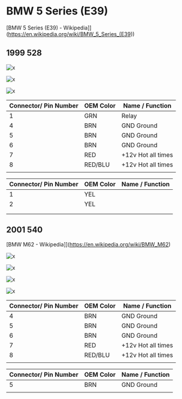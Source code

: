 # BMW 5 Series (E39)

[BMW 5 Series (E39) - Wikipedia]](<https://en.wikipedia.org/wiki/BMW_5_Series_(E39>))

## 1999 528

![x](OEM-Docs/Bmw/e39/1999_bmw_528_1.png)

![x](OEM-Docs/Bmw/e39/1999_bmw_528_2.png)

![x](OEM-Docs/Bmw/e39/1999_bmw_528_3.png)

| Connector/ Pin Number | OEM Color | Name / Function |
| --------------------- |------- |---------------- |
| 1 | GRN     | Relay      |
| 4 | BRN     | GND Ground |
| 5 | BRN     | GND Ground |
| 6 | BRN     | GND Ground |
| 7 | RED     | +12v Hot all times |
| 8 | RED/BLU | +12v Hot all times |
|   |         |           |

| Connector/ Pin Number | OEM Color | Name / Function |
| --------------------- |------- |---------------- |
| 1  | YEL     |           |
| 2  | YEL     |           |
|    |         |           |
|    |         |           |

## 2001 540

[BMW M62 - Wikipedia]](<https://en.wikipedia.org/wiki/BMW_M62>)

![x](OEM-Docs/Bmw/e39/2001_540_1.png)

![x](OEM-Docs/Bmw/e39/2001_540_2.png)

![x](OEM-Docs/Bmw/e39/2001_540_3.png)

![x](OEM-Docs/Bmw/e39/2001_540_4.png)

| Connector/ Pin Number | OEM Color | Name / Function |
| --------------------- |------- |---------------- |
| 4 | BRN     | GND Ground |
| 5 | BRN     | GND Ground |
| 6 | BRN     | GND Ground |
| 7 | RED     | +12v Hot all times |
| 8 | RED/BLU | +12v Hot all times |
|   |         |           |

| Connector/ Pin Number | OEM Color | Name / Function |
| --------------------- |------- |---------------- |
| 5 | BRN     | GND Ground          |
|   |         |           |
